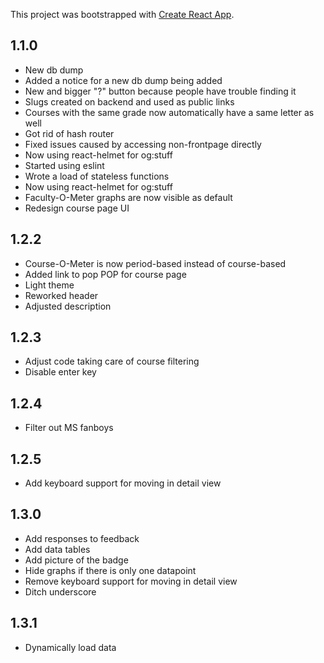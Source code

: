 This project was bootstrapped with [Create React App](https://github.com/facebook/create-react-app).

## 1.1.0
- New db dump
- Added a notice for a new db dump being added
- New and bigger "?" button because people have trouble finding it
- Slugs created on backend and used as public links
- Courses with the same grade now automatically have a same letter as well
- Got rid of hash router
- Fixed issues caused by accessing non-frontpage directly
- Now using react-helmet for og:stuff
- Started using eslint
- Wrote a load of stateless functions
- Now using react-helmet for og:stuff
- Faculty-O-Meter graphs are now visible as default
- Redesign course page UI

## 1.2.2
- Course-O-Meter is now period-based instead of course-based
- Added link to pop POP for course page
- Light theme
- Reworked header
- Adjusted description

## 1.2.3
- Adjust code taking care of course filtering
- Disable enter key

## 1.2.4
- Filter out MS fanboys

## 1.2.5
- Add keyboard support for moving in detail view

## 1.3.0
- Add responses to feedback
- Add data tables
- Add picture of the badge
- Hide graphs if there is only one datapoint
- Remove keyboard support for moving in detail view
- Ditch underscore

## 1.3.1
- Dynamically load data
